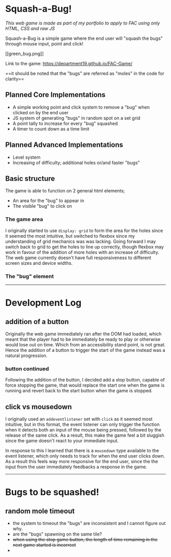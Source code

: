 # Squash-a-Bug!

*This web game is made as part of my portfolio to apply to FAC using only HTML, CSS and raw JS*

Squash-a-Bug is a simple game where the end user will "squash the bugs" through mouse input, point and click!

[[green_bug.png]]

Link to the game: https://department19.github.io/FAC-Game/

==it should be noted that the "bugs" are referred as "moles" in the code for clarity==

## Planned Core Implementations
- A simple working point and click system to remove a "bug" when clicked on by the end user
- JS system of generating "bugs" in random spot on a set grid
- A point tally to increase for every "bug" squashed
- A timer to count down as a time limit

## Planned Advanced Implementations
- Level system
- Increasing of difficulty; additional holes or/and faster "bugs"

## Basic structure

The game is able to function on 2 general html elements;
- An area for the "bug" to appear in
- The visible "bug" to click on

### The game area

I originally started to use `display: grid` to form the area for the holes since it seemed the most intuitive, but switched to flexbox since my understanding of grid mechanics was was lacking. Going forward I may switch back to grid to get the holes to line up correctly, though flexbox may work in favour of the addition of more holes with an increase of difficulty. The web game currently doesn't have full responsiveness to different screen sizes and device widths.

### The "bug" element



---

# Development Log

## addition of a button
Originally the web game immediately ran after the DOM had loaded, which meant that the player had to be immediately be ready to play or otherwise would lose out on time. Which from an accessibility stand point, is not great.
Hence the addition of a button to trigger the start of the game instead was a natural progression.
### button continued
Following the addition of the button, I decided add a stop button, capable of force stopping the game, that would replace the start one when the game is running and revert back to the start button when the game is stopped.

## click vs mousedown

I originally used an `addeventlistener` set with `click` as it seemed most intuitive, but in this format, the event listener can only trigger the function when it detects both an input of the mouse being pressed, followed by the release of the same click. As a result, this make the game feel a bit sluggish since the game doesn't react to your immediate input.

In response to this I learned that there is a `mousedown` type available to the  event listener, which only needs to track for when the end user clicks down. As a result this feels way more responsive for the end user, since the the input from the user immediately feedbacks a response in the game.

---
# Bugs to be squashed!

## random mole timeout 
- the system to timeout the "bugs" are inconsistent and I cannot figure out why.
- are the "bugs" spawning on the same tile?
- ~~when using the stop game button, the length of time remaining in the next game started is incorrect~~
- 